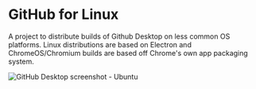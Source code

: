 # GitHub for Linux
A project to distribute builds of Github Desktop on less common OS platforms. Linux distributions are based on Electron and ChromeOS/Chromium builds are based off Chrome's own app packaging system.

![GitHub Desktop screenshot - Ubuntu](https://github.com/kevinfessler/GitHub-Desktop-Linux/blob/master/Assets/Sample.png)
